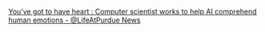 [You’ve got to have heart : Computer scientist works to help AI comprehend human emotions - @LifeAtPurdue News](https://qi.tc/qi/111647)